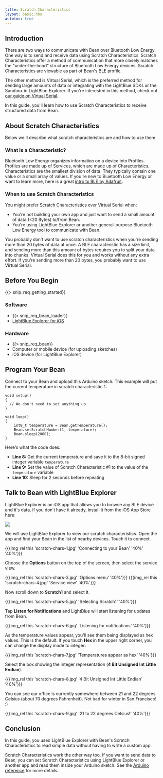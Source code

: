```yaml
---
title: Scratch Characteristics
layout: basic.hbs
autotoc: true
---
```


## Introduction

There are two ways to communicate with Bean over Bluetooth Low Energy. One way is to send and receive data using Scratch Characteristics. Scratch Characteristics offer a method of communication that more closely matches the "under-the-hood" structure of Bluetooth Low Energy devices. Scratch Characteristics are viewable as part of Bean's BLE profile.

The other method is Virtual Serial, which is the preferred method for sending large amounts of data or integrating with the LightBlue SDKs or the Sandbox in LightBlue Explorer. If you're interested in this method, check out [our guide on Virtual Serial](../virtual-serial/).

In this guide, you'll learn how to use Scratch Characteristics to receive structured data from Bean.

## About Scratch Characteristics
Below we'll describe what scratch characteristics are and how to use them. 

### What is a Characteristic?

Bluetooth Low Energy organizes information on a device into Profiles. Profiles are made up of Services, which are made up of Characteristics. Characteristics are the smallest division of data. They typically contain one value or a small array of values. If you're new to Bluetooth Low Energy or want to learn more, here is a great [intro to BLE by Adafruit](https://learn.adafruit.com/introduction-to-bluetooth-low-energy/introduction). 

### When to use Scratch Characteristics 

You might prefer Scratch Characteristics over Virtual Serial when:
* You're not building your own app and just want to send a small amount of data (<20 Bytes) to/from Bean.
* You're using LightBlue Explorer or another general-purpose Bluetooth Low Energy tool to communicate with Bean.

You probably don't want to use scratch characteristics when you're sending more than 20 bytes of data at once. A BLE characteristic has a size limit, and sending more than this amount of bytes requires you to split your data into chunks. Virtual Serial does this for you and works without any extra effort. If you're sending more than 20 bytes, you probably want to use Virtual Serial.

## Before You Begin

{{> snip_req_getting_started}}

### Software

* {{> snip_req_bean_loader}}
* [LightBlue Explorer for iOS](https://itunes.apple.com/us/app/lightblue-explorer-bluetooth/id557428110)

### Hardware

* {{> snip_req_bean}}
* Computer or mobile device (for uploading sketches)
* iOS device (for LightBlue Explorer)

## Program Your Bean

Connect to your Bean and upload this Arduino sketch. This example will put the current temperature in scratch characteristic 1:

```
void setup()
{
  // We don't need to set anything up
}

void loop()
{
	int8_t temperature = Bean.getTemperature();
	Bean.setScratchNumber(1, temperature);
	Bean.sleep(2000);  
}
```

Here's what the code does:

* **Line 8:** Get the current temperature and save it to the 8-bit signed integer variable `temperature`
* **Line 9:** Set the value of Scratch Characteristic #1 to the value of the `temperature` variable
* **Line 10:** Sleep for 2 seconds before repeating

## Talk to Bean with LightBlue Explorer

LightBlue Explorer is an iOS app that allows you to browse any BLE device and it's data. If you don't have it already, install it from the iOS App Store here: 

<a href="https://itunes.apple.com/us/app/lightblue-explorer-bluetooth/id557428110?mt=8">
  <img src="../../_assets/images/getting-started/ios/app_store.svg">
</a>

We will use LightBlue Explorer to view our scratch characteristics. Open the app and find your Bean in the list of nearby devices. Touch it to connect. 

{{{img_rel this 'scratch-chars-1.jpg' 'Connecting to your Bean' '40%' '40%'}}}

Choose the **Options** button on the top of the screen, then select the service view.

{{{img_rel this 'scratch-chars-3.jpg' 'Options menu' '40%'}}}
{{{img_rel this 'scratch-chars-4.jpg' 'Service view' '40%'}}}

Now scroll down to **Scratch1** and select it. 

{{{img_rel this 'scratch-chars-5.jpg' 'Selecting Scratch1' '40%'}}}

Tap **Listen for Notifications** and LightBlue will start listening for updates from Bean.

{{{img_rel this 'scratch-chars-6.jpg' 'Listening for notifications' '40%'}}}

As the temperature values appear, you'll see them being displayed as hex values. This is the default. If you touch **Hex** in the upper right corner, you can change the display mode to integer:

{{{img_rel this 'scratch-chars-7.jpg' 'Temperatures appear as hex' '40%'}}}

Select the box showing the integer representation (**4 Bit Unsigned Int Little Endian**).

{{{img_rel this 'scratch-chars-8.jpg' '4 Bit Unsigned Int Little Endian' '40%'}}}

You can see our office is currently somewhere between 21 and 22 degrees Celsius (about 70 degrees Fahrenheit). Not bad for winter in San Francisco! :)

{{{img_rel this 'scratch-chars-9.jpg' '21 to 22 degrees Celsius!' '40%'}}}

## Conclusion

In this guide, you used LightBlue Explorer with Bean's Scratch Characteristics to read simple data without having to write a custom app.

Scratch Characteristics work the other way too. If you want to send data to Bean, you can set Scratch Characteristics using LightBlue Explorer or another app and read them inside your Arduino sketch. See the [Arduino reference](/bean/reference/) for more details.
